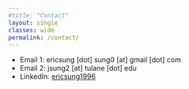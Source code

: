 ```yaml
---
#title: "Contact"
layout: single
classes: wide
permalink: /contact/
---
```


* Email 1: ericsung [dot] sung0 [at] gmail [dot] com 
* Email 2: jsung2 [at] tulane [dot] edu 
* LinkedIn: [ericsung1996](https://www.linkedin.com/in/ericsung1996/)